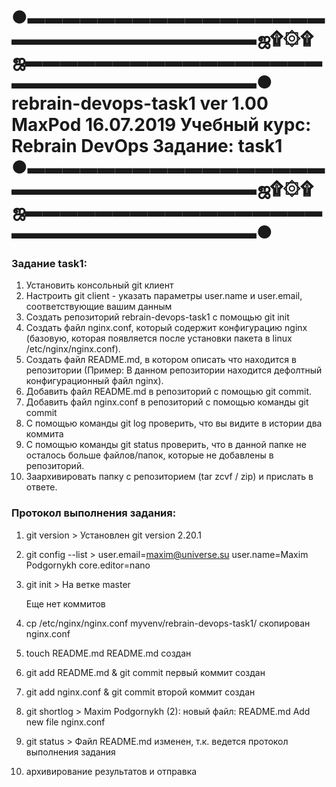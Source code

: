 ●▬▬▬▬▬▬▬▬▬▬▬▬▬▬▬▬▬▬▬▬▬▬▬▬▬▬▬▬▬▬▬ஜ۩۞۩ஜ▬▬▬▬▬▬▬▬▬▬▬▬▬▬▬▬▬▬▬▬▬▬▬▬▬▬▬▬▬▬▬●
‎‎‎‎‎‎‎‎            rebrain-devops-task1 ver 1.00 MaxPod 16.07.2019
              Учебный курс: Rebrain DevOps Задание: task1 
‎‎‎‎‎‎‎‎‎‎‎‎●▬▬▬▬▬▬▬▬▬▬▬▬▬▬▬▬▬▬▬▬▬▬▬▬▬▬▬▬▬▬▬ஜ۩۞۩ஜ▬▬▬▬▬▬▬▬▬▬▬▬▬▬▬▬▬▬▬▬▬▬▬▬▬▬▬▬▬▬▬●
======================================================================

### Задание task1:
1. Установить консольный git клиент
2. Настроить git client - указать параметры user.name и user.email, соответствующие вашим данным
3. Создать репозиторий rebrain-devops-task1 с помощью git init
4. Создать файл nginx.conf, который содержит конфигурацию nginx (базовую, которая появляется после установки пакета в linux /etc/nginx/nginx.conf).
5. Создать файл README.md, в котором описать что находится в репозитории (Пример: В данном репозитории находится дефолтный конфигурационный файл nginx).
6. Добавить файл README.md в репозиторий с помощью git commit.
7. Добавить файл nginx.conf в репозиторий с помощью команды git commit
8. С помощью команды git log проверить, что вы видите в истории два коммита
9. С помощью команды git status проверить, что в данной папке не осталось больше файлов/папок, которые не добавлены в репозиторий.
10. Заархивировать папку с репозиторием (tar zcvf / zip) и прислать в ответе.

### Протокол выполнения задания:
1. git version >
   Установлен git version 2.20.1

2. git config --list >
   user.email=maxim@universe.su
   user.name=Maxim Podgornykh
   core.editor=nano

3. git init >
   На ветке master

   Еще нет коммитов

4. cp /etc/nginx/nginx.conf myvenv/rebrain-devops-task1/
   скопирован nginx.conf

5. touch README.md 
   README.md создан

6. git add README.md & git commit
   первый коммит создан

7. git add nginx.conf & git commit
   второй коммит создан

8. git shortlog >
   Maxim Podgornykh (2):
      новый файл:    README.md
      Add new file nginx.conf

9. git status >
   Файл README.md изменен, т.к. ведется протокол выполнения задания

10. архивирование результатов и отправка
